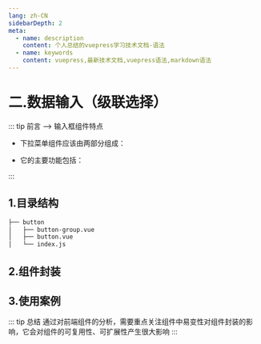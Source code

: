 ```yaml
---
lang: zh-CN
sidebarDepth: 2
meta:
  - name: description
    content: 个人总结的vuepress学习技术文档-语法
  - name: keywords
    content: vuepress,最新技术文档,vuepress语法,markdown语法
---
```


# 二.数据输入（级联选择）

::: tip 前言 --> 输入框组件特点

- 下拉菜单组件应该由两部分组成：

- 它的主要功能包括：

:::

## 1.目录结构

```sh
├── button
│   ├── button-group.vue
│   ├── button.vue
│   └── index.js
```

## 2.组件封装

## 3.使用案例

::: tip 总结
通过对前端组件的分析，需要重点关注组件中易变性对组件封装的影响，它会对组件的可复用性、可扩展性产生很大影响
:::
